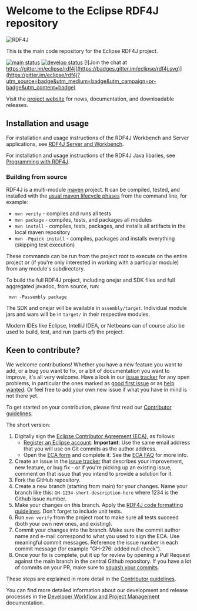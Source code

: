# Welcome to the Eclipse RDF4J repository

![RDF4J](https://github.com/eclipse/rdf4j/blob/main/site/static/images/rdf4j-logo-orange-114.png)

This is the main code repository for the Eclipse RDF4J project. 

[![main status](https://github.com/eclipse/rdf4j/workflows/main%20status/badge.svg)](https://github.com/eclipse/rdf4j/actions?query=workflow%3A%22main+status%22)
[![develop status](https://github.com/eclipse/rdf4j/workflows/develop%20status/badge.svg)](https://github.com/eclipse/rdf4j/actions?query=workflow%3A%22develop+status%22) [![Join the chat at https://gitter.im/eclipse/rdf4j](https://badges.gitter.im/eclipse/rdf4j.svg)](https://gitter.im/eclipse/rdf4j?utm_source=badge&utm_medium=badge&utm_campaign=pr-badge&utm_content=badge)

Visit the [project website](https://rdf4j.org/) for news, documentation, and downloadable releases.

## Installation and usage

For installation and usage instructions of the RDF4J Workbench and Server applications, see [RDF4J Server and Workbench](https://rdf4j.org/documentation/tools/server-workbench). 

For installation and usage instructions of the RDF4J Java libaries, see [Programming with RDF4J](https://rdf4j.org/documentation/programming). 

### Building from source

RDF4J is a multi-module [maven](https://maven.apache.org/index.html) project. It can be compiled, tested, and installed with the [usual maven lifecycle phases](https://maven.apache.org/guides/introduction/introduction-to-the-lifecycle.html) from the command line, for example:

- `mvn verify` - compiles and runs all tests
- `mvn package` - compiles, tests, and packages all modules
- `mvn install` - compiles, tests, packages, and installs all artifacts in the local maven repository
- `mvn -Pquick install` - compiles, packages and installs everything (skipping test execution)

These commands can be run from the project root to execute on the entire project or (if you're only interested in working with a particular module) from any module's subdirectory. 

To build the full RDF4J project, including onejar and SDK files and full aggregated javadoc, from source, run:

     mvn -Passembly package

The SDK and onejar will be available in `assembly/target`. Individual module jars and wars will be in `target/` in their respective modules. 

Modern IDEs like Eclipse, IntelliJ IDEA, or Netbeans can of course also be used to build, test, and run (parts of) the project. 

## Keen to contribute?

We welcome contributions! Whether you have a new feature you want to add, or a bug you want to fix, or a bit of documentation you want to improve, it's all very welcome. Have a look in our [issue tracker](https://github.com/eclipse/rdf4j/issues) for any open problems, in particular the ones marked as [good first issue](https://github.com/eclipse/rdf4j/issues?q=is%3Aopen+is%3Aissue+label%3A%22good+first+issue%22) or as [help wanted](https://github.com/eclipse/rdf4j/issues?q=is%3Aopen+is%3Aissue+label%3A%22help+wanted%22). Or feel free to add your own new issue if what you have in mind is not there yet.

To get started on your contribution, please first read our [Contributor
guidelines](https://github.com/eclipse/rdf4j/blob/main/.github/CONTRIBUTING.md).

The short version:

1. Digitally sign the [Eclipse Contributor Agreement (ECA)](https://www.eclipse.org/legal/ECA.php), as follows: 
     * [Register an Eclipse account](https://accounts.eclipse.org/user/register). **Important**: Use the same email address that you will use on Git commits as the author address. 
     * Open the [ECA form](https://accounts.eclipse.org/user/eca) and complete it. See the [ECA FAQ](https://www.eclipse.org/legal/ecafaq.php) for more info. 
2. Create an issue in the [issue tracker](https://github.com/eclipse/rdf4j/issues) that describes your improvement, new feature, or bug fix - or if you're picking up an existing issue, comment on that issue that you intend to provide a solution for it.
3. Fork the GitHub repository.
4. Create a new branch (starting from main) for your changes. Name your branch like this: `GH-1234-short-description-here` where 1234 is the Github issue number.
5. Make your changes on this branch. Apply the [RDF4J code formatting guidelines](https://github.com/eclipse/rdf4j/blob/main/.github/CONTRIBUTING.md#code-formatting). Don't forget to include unit tests.
7. Run `mvn verify` from the project root to make sure all tests succeed (both your own new ones, and existing).
8. Commit your changes into the branch. Make sure the commit author name and e-mail correspond to what you used to sign the ECA. Use meaningful commit messages. Reference the issue number in each commit message (for example "GH-276: added null check").
9. Once your fix is complete, put it up for review by opening a Pull Request against the main branch in the central Github repository. If you have a lot of commits on your PR, make sure to [squash your commits](https://rdf4j.org/documentation/developer/squashing).

These steps are explained in more detail in the [Contributor
guidelines](https://github.com/eclipse/rdf4j/blob/main/.github/CONTRIBUTING.md).

You can find more detailed information about our development and release processes in the [Developer Workflow and Project Management](https://rdf4j.org/documentation/developer/) documentation.
